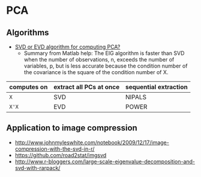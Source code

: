 # PCA

## Algorithms

* [SVD or EVD algorithm for computing PCA?](http://stats.stackexchange.com/questions/79043/why-pca-of-data-by-means-of-svd-of-the-data)
    * Summary from Matlab help: The EIG algorithm is faster than SVD when the number of observations, n, 
      exceeds the number of variables, p, but is less accurate because the condition number of the covariance 
      is the square of the condition number of X.


| computes on | extract all PCs at once | sequential extraction |
|--|--|--|
| `X`   | SVD | NIPALS |
| `X'X` | EVD | POWER  |

## Application to image compression

* http://www.johnmyleswhite.com/notebook/2009/12/17/image-compression-with-the-svd-in-r/
* https://github.com/road2stat/imgsvd
* http://www.r-bloggers.com/large-scale-eigenvalue-decomposition-and-svd-with-rarpack/
